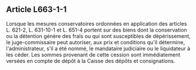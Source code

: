 Article L663-1-1
----
Lorsque les mesures conservatoires ordonnées en application des articles L.
621-2, L. 631-10-1 et L. 651-4 portent sur des biens dont la conservation ou la
détention génère des frais ou qui sont susceptibles de dépérissement, le
juge-commissaire peut autoriser, aux prix et conditions qu'il détermine,
l'administrateur, s'il a été nommé, le mandataire judiciaire ou le liquidateur à
les céder. Les sommes provenant de cette cession sont immédiatement versées en
compte de dépôt à la Caisse des dépôts et consignations.
